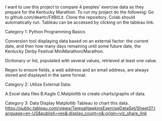   I want to use this project to compare 4 peoples' exercise data as they   prepare for the Kentucky Marathon.
To run my project do the following: Go to github.com/deartc/FitBitLit.  Clone the repository.
Colab should automatically run.  Tableau can be accessed by clicking on the tableau link. 
  
 
Category 1: Python Programming Basics

Conversion tool displaying data based on an external factor: the current date, and then  how many days remaining until some future date, the Kentucky Derby Festival MiniMarathon/Marathon. 
 
Dictionary or list, populated with several values, retrieved at least one value.

Regex to ensure  fields, a web address and an email address, are always stored and displayed in the same format. 
 
 
 
Category 2: Utilize External Data:
 
A.Excel data files
B.Kagle
C.Matplotlib to create charts/graphs of data.


Category 3: Data Display
Matplotlib 
Tableau to chart this data.
https://public.tableau.com/views/TeresaHawkinsExerciseDataSet/Sheet3?:language=en-US&publish=yes&:display_count=n&:origin=viz_share_link
  


